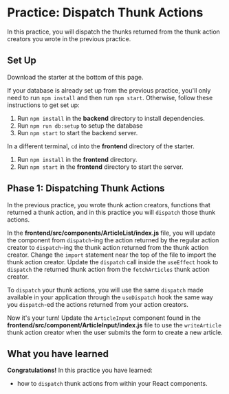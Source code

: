 # Practice: Dispatch Thunk Actions

In this practice, you will dispatch the thunks returned from the thunk action
creators you wrote in the previous practice.

## Set Up

Download the starter at the bottom of this page.

If your database is already set up from the previous practice, you'll only need
to  run `npm install` and then run `npm start`. Otherwise, follow these
instructions to get set up:

1. Run `npm install` in the **backend** directory to install dependencies.
2. Run `npm run db:setup` to setup the database
3. Run `npm start` to start the backend server.

In a different terminal, `cd` into the **frontend** directory of the starter.

1. Run `npm install` in the **frontend** directory.
2. Run `npm start` in the **frontend** directory to start the server.

## Phase 1: Dispatching Thunk Actions

In the previous practice, you wrote thunk action creators, functions that
returned a thunk action, and in this practice you will `dispatch` those thunk
actions.

In the __frontend/src/components/ArticleList/index.js__ file, you will update
the component from `dispatch`-ing the action returned by the regular action
creator to `dispatch`-ing the thunk action returned from the thunk action
creator. Change the `import` statement near the top of the file to import the
thunk action creator. Update the `dispatch` call inside the `useEffect` hook to
`dispatch` the returned thunk action from the `fetchArticles` thunk action
creator.

To `dispatch` your thunk actions, you will use the same `dispatch` made
available in your application through the `useDispatch` hook the same way you
`dispatch`-ed the actions returned from your action creators.

Now it's your turn! Update the `ArticleInput` component found in the
__frontend/src/component/ArticleInput/index.js__ file to use the `writeArticle`
thunk action creator when the user submits the form to create a new article.

## What you have learned

**Congratulations!** In this practice you have learned:

- how to `dispatch` thunk actions from within your React components.


[code-sandbox]:http://www.codesandbox.io